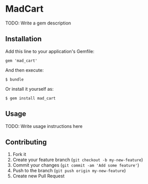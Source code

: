 # MadCart

TODO: Write a gem description

## Installation

Add this line to your application's Gemfile:

    gem 'mad_cart'

And then execute:

    $ bundle

Or install it yourself as:

    $ gem install mad_cart

## Usage

TODO: Write usage instructions here

## Contributing

1. Fork it
2. Create your feature branch (`git checkout -b my-new-feature`)
3. Commit your changes (`git commit -am 'Add some feature'`)
4. Push to the branch (`git push origin my-new-feature`)
5. Create new Pull Request
